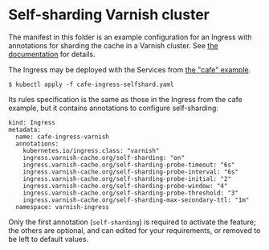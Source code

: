 # Self-sharding Varnish cluster

The manifest in this folder is an example configuration for an Ingress
with annotations for sharding the cache in a Varnish cluster. See
[the documentation](/docs/self-sharding.md) for details.

The Ingress may be deployed with the Services from
[the "cafe" example](/examples/hello).

```
$ kubectl apply -f cafe-ingress-selfshard.yaml
```

Its rules specification is the same as those in the Ingress from the cafe
example, but it contains annotations to configure self-sharding:

```
kind: Ingress
metadata:
  name: cafe-ingress-varnish
  annotations:
    kubernetes.io/ingress.class: "varnish"
    ingress.varnish-cache.org/self-sharding: "on"
    ingress.varnish-cache.org/self-sharding-probe-timeout: "6s"
    ingress.varnish-cache.org/self-sharding-probe-interval: "6s"
    ingress.varnish-cache.org/self-sharding-probe-initial: "2"
    ingress.varnish-cache.org/self-sharding-probe-window: "4"
    ingress.varnish-cache.org/self-sharding-probe-threshold: "3"
    ingress.varnish-cache.org/self-sharding-max-secondary-ttl: "1m"
  namespace: varnish-ingress
```

Only the first annotation (``self-sharding``) is required to activate
the feature; the others are optional, and can edited for your
requirements, or removed to be left to default values.
